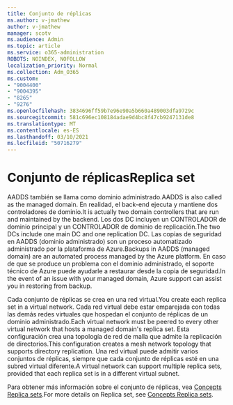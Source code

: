 ```yaml
---
title: Conjunto de réplicas
ms.author: v-jmathew
author: v-jmathew
manager: scotv
ms.audience: Admin
ms.topic: article
ms.service: o365-administration
ROBOTS: NOINDEX, NOFOLLOW
localization_priority: Normal
ms.collection: Adm_O365
ms.custom:
- "9004400"
- "9004395"
- "8265"
- "9276"
ms.openlocfilehash: 3834696ff59b7e96e90a5b660a489003dfa9729c
ms.sourcegitcommit: 581c696ec108184adae9d4bc8f47cb9247131de8
ms.translationtype: MT
ms.contentlocale: es-ES
ms.lasthandoff: 03/10/2021
ms.locfileid: "50716279"
---
```

# <a name="replica-set"></a><span data-ttu-id="72bee-102">Conjunto de réplicas</span><span class="sxs-lookup"><span data-stu-id="72bee-102">Replica set</span></span>

<span data-ttu-id="72bee-103">AADDS también se llama como dominio administrado.</span><span class="sxs-lookup"><span data-stu-id="72bee-103">AADDS is also called as the managed domain.</span></span> <span data-ttu-id="72bee-104">En realidad, el back-end ejecuta y mantiene dos controladores de dominio.</span><span class="sxs-lookup"><span data-stu-id="72bee-104">It is actually two domain controllers that are run and maintained by the backend.</span></span> <span data-ttu-id="72bee-105">Los dos DC incluyen un CONTROLADOR de dominio principal y un CONTROLADOR de dominio de replicación.</span><span class="sxs-lookup"><span data-stu-id="72bee-105">The two DCs include one main DC and one replication DC.</span></span> <span data-ttu-id="72bee-106">Las copias de seguridad en AADDS (dominio administrado) son un proceso automatizado administrado por la plataforma de Azure.</span><span class="sxs-lookup"><span data-stu-id="72bee-106">Backups in AADDS (managed domain) are an automated process managed by the Azure platform.</span></span> <span data-ttu-id="72bee-107">En caso de que se produce un problema con el dominio administrado, el soporte técnico de Azure puede ayudarle a restaurar desde la copia de seguridad.</span><span class="sxs-lookup"><span data-stu-id="72bee-107">In the event of an issue with your managed domain, Azure support can assist you in restoring from backup.</span></span>

<span data-ttu-id="72bee-108">Cada conjunto de réplicas se crea en una red virtual.</span><span class="sxs-lookup"><span data-stu-id="72bee-108">You create each replica set in a virtual network.</span></span> <span data-ttu-id="72bee-109">Cada red virtual debe estar emparejada con todas las demás redes virtuales que hospedan el conjunto de réplicas de un dominio administrado.</span><span class="sxs-lookup"><span data-stu-id="72bee-109">Each virtual network must be peered to every other virtual network that hosts a managed domain's replica set.</span></span> <span data-ttu-id="72bee-110">Esta configuración crea una topología de red de malla que admite la replicación de directorios.</span><span class="sxs-lookup"><span data-stu-id="72bee-110">This configuration creates a mesh network topology that supports directory replication.</span></span> <span data-ttu-id="72bee-111">Una red virtual puede admitir varios conjuntos de réplicas, siempre que cada conjunto de réplicas esté en una subred virtual diferente.</span><span class="sxs-lookup"><span data-stu-id="72bee-111">A virtual network can support multiple replica sets, provided that each replica set is in a different virtual subnet.</span></span>

<span data-ttu-id="72bee-112">Para obtener más información sobre el conjunto de réplicas, vea [Concepts Replica sets](https://docs.microsoft.com/azure/active-directory-domain-services/concepts-replica-sets).</span><span class="sxs-lookup"><span data-stu-id="72bee-112">For more details on Replica set, see [Concepts Replica sets](https://docs.microsoft.com/azure/active-directory-domain-services/concepts-replica-sets).</span></span>
